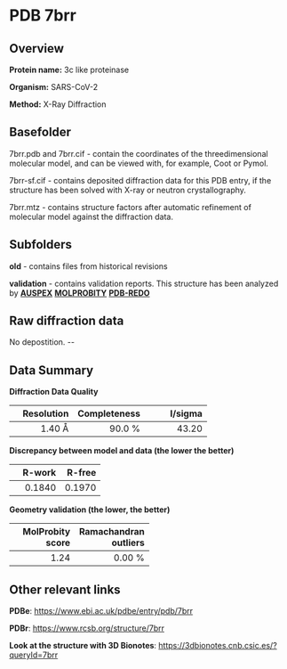 # PDB 7brr

## Overview

**Protein name:** 3c like proteinase

**Organism:** SARS-CoV-2

**Method:** X-Ray Diffraction

## Basefolder

7brr.pdb and 7brr.cif - contain the coordinates of the threedimensional molecular model, and can be viewed with, for example, Coot or Pymol.

7brr-sf.cif - contains deposited diffraction data for this PDB entry, if the structure has been solved with X-ray or neutron crystallography.

7brr.mtz - contains structure factors after automatic refinement of molecular model against the diffraction data.

## Subfolders



**old** - contains files from historical revisions

**validation** - contains validation reports. This structure has been analyzed by [**AUSPEX**](https://github.com/thorn-lab/coronavirus_structural_task_force/tree/master/pdb/3c_like_proteinase/SARS-CoV-2/7brr/validation/auspex)  [**MOLPROBITY**](https://github.com/thorn-lab/coronavirus_structural_task_force/tree/master/pdb/3c_like_proteinase/SARS-CoV-2/7brr/validation/molprobity) [**PDB-REDO**](https://github.com/thorn-lab/coronavirus_structural_task_force/blob/master/pdb/3c_like_proteinase/SARS-CoV-2/7brr/validation/Xtriage_output.log) 

## Raw diffraction data

No depostition. --<br> 

## Data Summary
**Diffraction Data Quality**

|   | Resolution | Completeness| I/sigma |
|---|-------------:|----------------:|--------------:|
|   |1.40 Å|90.0  %|<img width=50/>43.20|

**Discrepancy between model and data (the lower the better)**

|   | **R-work**| **R-free**   
|---|-------------:|----------------:|           
||  0.1840|  0.1970|

**Geometry validation (the lower, the better)**

|   |**MolProbity<br>score**| **Ramachandran<br>outliers** 
|---|-------------:|----------------:|
||  1.24|  0.00 %|

 

 



## Other relevant links 
**PDBe**:  https://www.ebi.ac.uk/pdbe/entry/pdb/7brr
 
**PDBr**: https://www.rcsb.org/structure/7brr 

**Look at the structure with 3D Bionotes**: https://3dbionotes.cnb.csic.es/?queryId=7brr

